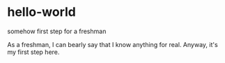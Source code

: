 # hello-world
somehow first step for a freshman

As a freshman, I can bearly say that I know anything for real.
Anyway, it's my first step here.
